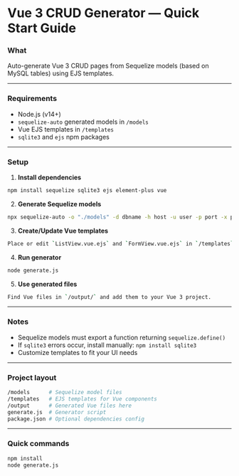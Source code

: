 # Vue 3 CRUD Generator — Quick Start Guide

### What  
Auto-generate Vue 3 CRUD pages from Sequelize models (based on MySQL tables) using EJS templates.

---

### Requirements  
- Node.js (v14+)  
- `sequelize-auto` generated models in `/models`  
- Vue EJS templates in `/templates`  
- `sqlite3` and `ejs` npm packages  

---

### Setup  

1. **Install dependencies**  

```bash
npm install sequelize sqlite3 ejs element-plus vue
```

2. **Generate Sequelize models**  

```bash
npx sequelize-auto -o "./models" -d dbname -h host -u user -p port -x pass -e mysql
```

3. **Create/Update Vue templates**

```bash  
Place or edit `ListView.vue.ejs` and `FormView.vue.ejs` in `/templates`.
```

4. **Run generator**  

```bash
node generate.js
```

5. **Use generated files**  

```bash
Find Vue files in `/output/` and add them to your Vue 3 project.
```

---

### Notes  

- Sequelize models must export a function returning `sequelize.define()`  
- If `sqlite3` errors occur, install manually: `npm install sqlite3`  
- Customize templates to fit your UI needs  

---

### Project layout  

```bash
/models      # Sequelize model files
/templates   # EJS templates for Vue components
/output      # Generated Vue files here
generate.js  # Generator script
package.json # Optional dependencies config
```
---

### Quick commands  

```bash
npm install
node generate.js
```
